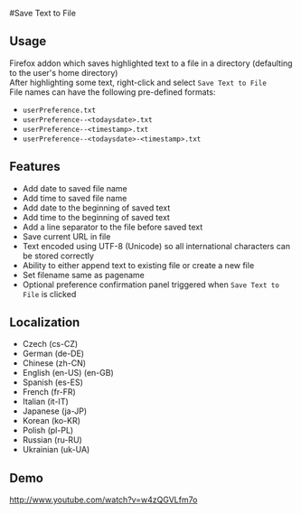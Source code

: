 #Save Text to File

## Usage
Firefox addon which saves highlighted text to a file in a directory (defaulting to the user's home directory)<br/>
After highlighting some text, right-click and select `Save Text to File`<br/>
File names can have the following pre-defined formats:
- `userPreference.txt`
- `userPreference--<todaysdate>.txt`
- `userPreference--<timestamp>.txt`
- `userPreference--<todaysdate>-<timestamp>.txt`

## Features
- Add date to saved file name
- Add time to saved file name
- Add date to the beginning of saved text
- Add time to the beginning of saved text
- Add a line separator to the file before saved text
- Save current URL in file
- Text encoded using UTF-8 (Unicode) so all international characters can be stored correctly
- Ability to either append text to existing file or create a new file
- Set filename same as pagename
- Optional preference confirmation panel triggered when `Save Text to File` is clicked

## Localization
- Czech (cs-CZ)
- German (de-DE)
- Chinese (zh-CN)
- English (en-US) (en-GB)
- Spanish (es-ES)
- French (fr-FR)
- Italian (it-IT)
- Japanese (ja-JP)
- Korean (ko-KR)
- Polish (pl-PL)
- Russian (ru-RU)
- Ukrainian (uk-UA)

## Demo
http://www.youtube.com/watch?v=w4zQGVLfm7o
